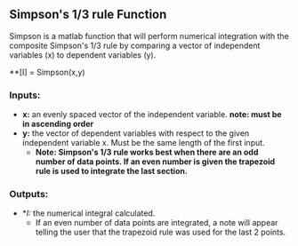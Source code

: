 ## Simpson's 1/3 rule Function

Simpson is a matlab function that will perform numerical integration with the composite Simpson's 1/3 rule by comparing a vector of independent variables (x) to dependent variables (y).

**[I] = Simpson(x,y)

### Inputs:
- **x:** an evenly spaced vector of the independent variable. **note: must be in ascending order**
- **y:** the vector of dependent variables with respect to the given independent variable x. Must be the same length of the first input.
  - **Note: Simpson's 1/3 rule works best when there are an odd number of data points. If an even number is given the trapezoid rule is used to integrate the last section.**

### Outputs:
- **I:* the numerical integral calculated.
  - If an even number of data points are integrated, a note will appear telling the user that the trapezoid rule was used for the last 2 points.


